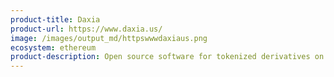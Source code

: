 ```yaml
---
product-title: Daxia
product-url: https://www.daxia.us/
image: /images/output_md/httpswwwdaxiaus.png
ecosystem: ethereum
product-description: Open source software for tokenized derivatives on Ethereum.
---
```

